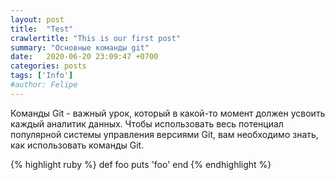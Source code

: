 ```yaml
---
layout: post
title:  "Test"
crawlertitle: "This is our first post"
summary: "Основные команды git"
date:   2020-06-20 23:09:47 +0700
categories: posts
tags: ['Info']
#author: Felipe
---
```




Команды Git - важный урок, который в какой-то момент должен усвоить каждый аналитик данных. Чтобы использовать весь потенциал популярной системы управления версиями Git, вам необходимо знать, как использовать команды Git.

{% highlight ruby %}
def foo
  puts 'foo'
end
{% endhighlight %}